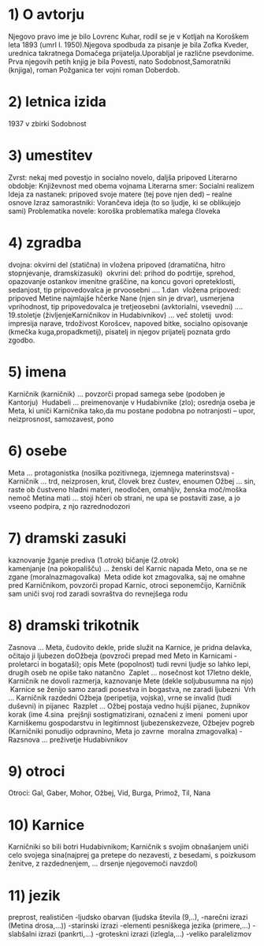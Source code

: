 # 1) O avtorju

Njegovo pravo ime je bilo Lovrenc Kuhar, rodil se je v Kotljah na Koroškem leta 1893 (umrl l. 1950).Njegova spodbuda za pisanje je bila Zofka Kveder, urednica takratnega Domačega prijatelja.Uporabljal je različne psevdonime. Prva njegovih petih knjig je bila Povesti, nato Sodobnost,Samoratniki (knjiga), roman Požganica ter vojni roman Doberdob.

# 2) letnica izida 

1937 v zbirki Sodobnost 

# 3) umestitev

Zvrst: nekaj med povestjo in socialno novelo, daljša pripoved Literarno 
obdobje: Književnost med obema vojnama Literarna smer: Socialni realizem 
Ideja za nastanek: pripoved svoje matere (tej pove njen ded) – realne osnove 
Izraz samorastniki: Vorančeva ideja (to so ljudje, ki se oblikujejo sami) 
Problematika novele: koroška problematika malega človeka 

# 4) zgradba

dvojna: okvirni del (statična) in vložena pripoved (dramatična, hitro stopnjevanje, dramskizasuki) ­ okvrini del: prihod do podrtije, sprehod, opazovanje ostankov imenitne graščine, na koncu govori opreteklosti, sedanjost, tip pripovedovalca je prvoosebni .... 1.dan ­ vložena pripoved: pripoved Metine najmlajše hčerke Nane (njen sin je drvar), usmerjena vprihodnost, tip pripovedovalca je tretjeosebni (avktorialni, vsevedni) .... 19.stoletje (življenjeKarničnikov in Hudabivnikov) ... več stoletij ­ uvod: impresija narave, trdoživost Korošcev, napoved bitke, socialno opisovanje (kmečka kuga,propadkmetij), pisatelj in njegov prijatelj poznata grdo zgodbo.

# 5) imena

 Karničnik (kar­nič­ni­k) ... povzorči propad samega sebe (podoben je Kantorju) ­ Hudabeli ... preimenovanje v Hudabivnike (zlo); osrednja oseba je Meta, ki uniči Karničnika tako,da mu postane podobna po notranjosti – upor, neizprosnost, samozavest, pono
 
 # 6) osebe
 
Meta ... protagonistka (nosilka pozitivnega, izjemnega materinstsva) ­ Karničnik ... trd, neizprosen, krut, človek brez čustev, enoumen Ožbej ... sin, raste ob čustveno hladni materi, neodločen, omahljiv, ženska moč/moška nemoč­ Metina mati ... stoji hčeri ob strani, ne upa se postaviti zase, a jo vseeno podpira, z njo razrednodozori

# 7) dramski zasuki

kaznovanje  žganje prediva (1.otrok)
bičanje (2.otrok)  
kamenjanje (na pokopališču) ... ženski del Karnic napada Meto, ona se ne zgane (moralnazmagovalka) ­ Meta odide kot zmagovalka, saj ne omahne pred Karničnikom, povzorči propad Karnic, otroci seponemčijo, Karničnik sam uniči svoj rod zaradi sovraštva do revnejšega rodu

# 8) dramski trikotnik

 Zasnova ... Meta, čudovito dekle, pride služit na Karnice, je pridna delavka, očitajo ji ljubezen doOžbeja (povzroči prepad med Meto in Karnicami ­­­ proletarci in bogataši); opis Mete (popolnost) ­­­tudi revni ljudje so lahko lepi, drugih oseb ne opiše tako natančno ­ Zaplet ... nosečnost kot 17­letno dekle, Karničnik ne dovoli razmerja, kaznovanje Mete (dekle soljubusumna na njo) ­­­ Karnice se ženijo samo zaradi posestva in bogastva, ne zaradi ljubezni ­ Vrh ... Karničnik razdedni Ožbeja (peripetija, vojska), vrne se invalid (tudi duševni) in pijanec ­ Razplet ... Ožbej postaja vedno hujši pijanec, župnikov korak (ime 4.sina ­­­ prejšnji sostigmatizirani, označeni z imeni ­­­ pomeni upor Karniškemu gospodarstvu in legitimnost ljubezenskezveze, Ožbejev pogreb (Karničniki ponudijo odpravnino, Meta jo zavrne ­­­ moralna zmagovalka) ­ Razsnova ... preživetje Hudabivnikov
 
 # 9) otroci
 Otroci: Gal, Gaber, Mohor, Ožbej, Vid, Burga, Primož, Til, Nana
 
 # 10) Karnice
 
 Karničniki so bili botri Hudabivnikom; Karničnik s svojim obnašanjem uniči celo svojega sina(najprej ga pretepe do nezavesti, z besedami, s poizkusom ženitve, z razdednenjem, ... drsenje njegovemoči navzdol) 
 
 # 11) jezik
 
 preprost, realističen 
 -ljudsko obarvan (ljudska števila (9,..), 
 -narečni izrazi (Metina drosa,...)) 
 -starinski izrazi 
 -elementi pesniškega jezika (primere,...) 
 -slabšalni izrazi (pankrti,...) 
 -groteskni izrazi (izlegla,...) 
 -veliko paralelizmov


